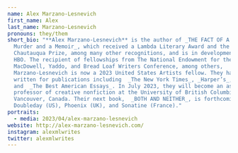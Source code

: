 ```yaml
---
name: Alex Marzano-Lesnevich
first_name: Alex
last_name: Marzano-Lesnevich
pronouns: they/them
short_bio: "**Alex Marzano-Lesnevich** is the author of _THE FACT OF A BODY: A
  Murder and a Memoir_, which received a Lambda Literary Award and the
  Chautauqua Prize, among many other recognitions, and is in development with
  HBO. The recipient of fellowships from The National Endowment for the Arts,
  MacDowell, Yaddo, and Bread Loaf Writers Conference, among others,
  Marzano-Lesnevich is now a 2023 United States Artists fellow. They have
  written for publications including  _The New York Times_, _Harper’s_,
  and  _The Best American Essays_. In July 2023, they will become an assistant
  professor of creative nonfiction at the University of British Columbia in
  Vancouver, Canada. Their next book,  _BOTH AND NEITHER_, is forthcoming from
  Doubleday (US), Phoenix (UK), and Sonatine (France)."
portraits:
  - media: 2023/04/alex-marzano-lesnevich
website: http://alex-marzano-lesnevich.com/
instagram: alexmlwrites
twitter: alexmlwrites
---
```

